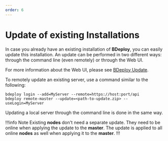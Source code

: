 ```yaml
---
order: 6
---
```

# Update of existing Installations

In case you already have an existing installation of **BDeploy**, you can easily update this installation. An update can be performed in two different ways: through the command line (even remotely) or through the Web UI.

For more information about the Web UI, please see [BDeploy Update](/experts/system/#bdeploy-update).

To remotely update an existing server, use a command similar to the following:

```
bdeploy login --add=MyServer --remote=https://host:port/api
bdeploy remote-master --update=<path-to-update.zip> --useLogin=MyServer
```

Updating a local server through the command line is done in the same way.

!!!info Note
Existing **nodes** don't need a separate update. They need to be online when applying the update to the **master**. The update is applied to all online **nodes** as well when applying it to the **master**.
!!!